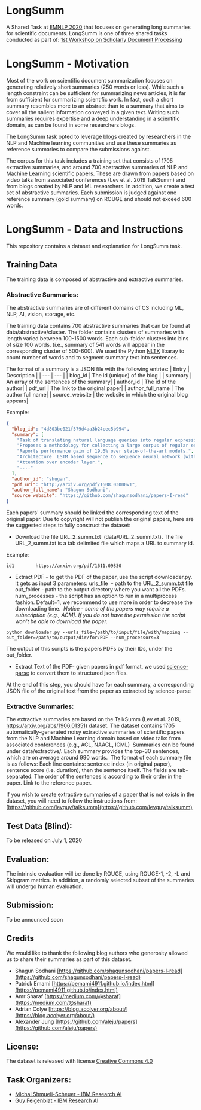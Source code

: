 # LongSumm
A Shared Task at [EMNLP 2020](https://2020.emnlp.org) that focuses on generating long summaries for scientific documents. LongSumm is one of three shared tasks conducted as part of: [1st Workshop on Scholarly Document Processing](https://ornlcda.github.io/SDProc/)

# LongSumm - Motivation

Most of the work on scientific document summarization focuses on generating relatively short summaries (250 words or less). While such a length constraint can be sufficient for summarizing news articles, it is far from sufficient for summarizing scientific work. In fact, such a short summary resembles more to an abstract than to a summary that aims to cover all the salient information conveyed in a given text. Writing such summaries requires expertise and a deep understanding in a scientific domain, as can be found in some researchers blogs.

The LongSumm task opted to leverage blogs created by researchers in the NLP and Machine learning communities and use these summaries as reference summaries to compare the submissions against.  

The corpus for this task includes a training set that consists of 1705 extractive summaries, and around 700 abstractive summaries of NLP and Machine Learning scientific papers. These are drawn from papers based on video talks from associated conferences (Lev et al. 2019 TalkSumm) and from blogs created by NLP and ML researchers. In addition, we create a test set of abstractive summaries. Each submission is judged against one reference summary (gold summary) on ROUGE and should not exceed 600 words.


# LongSumm - Data and Instructions

This repository contains a dataset and explanation for LongSumm task.

## Training Data
The training data is composed of abstractive and extractive summaries.


### Abstractive Summaries:
The abstractive summaries are of different domains of CS including ML, NLP, AI, vision, storage, etc.

The training data contains 700 abstractive summaries that can be found at data/abstractive/cluster. The folder contains clusters of summaries with length varied between 100-1500 words. Each sub-folder clusters into bins of size 100 words.  (i.e., summary of 541 words will appear in the corresponding cluster of 500-600). We used the Python [NLTK](https://www.nltk.org) libaray to count number of words and to segment summary text into sentences.  

The format of a summary is a JSON file with the following entries:
| Entry | Description |
| --- | --- |
| blog_id | The id (unique) of the blog |
| summary | An array of the sentences of the summary|
| author_id | The id of the author|
| pdf_url | The link to the original paper|
| author_full_name | The author full name|
| source_website | the website in which the original blog appears|


Example: 
```json
{
  "blog_id": "4d803bc021f579d4aa3b24cec5b994",
  "summary": [
    "Task of translating natural language queries into regular expressions ...",
    "Proposes a methodology for collecting a large corpus of regular expressions to natural language pairs.",
    "Reports performance gain of 19.6% over state-of-the-art models.",
    "Architecture  LSTM based sequence to sequence neural network (with attention) Six layers ...",
    "Attention over encoder layer.",
    "...."
  ],
  "author_id": "shugan",
  "pdf_url": "http://arxiv.org/pdf/1608.03000v1",
  "author_full_name": "Shagun Sodhani",
  "source_website": "https://github.com/shagunsodhani/papers-I-read"
}
```







Each papers' summary should be linked the corresponding text of the original paper. Due to copyright will not publish the original papers, here are the suggested steps to fully construct the dataset:


* Download the file URL_2_summ.txt  (data/URL_2_summ.txt). The file URL_2_summ.txt is a tab delimited file which maps a URL to summary id.


Example:
```
id1        https://arxiv.org/pdf/1611.09830
```

* Extract PDF - to get the PDF of the paper, use the script downloader.py. It gets as input 3 parameters:
urls_file  - path to the URL_2_summ.txt file
out_folder - path to the output directory where you want all the PDFs.
num_processes - the script has an option to run in a multiprocess fashion. Default=1, we recommend to use more in order to decrease the downloading time. 
*Notice - some of the papers may require a subscription (e.g., ACM). If you do not have the permission the script won't be able to download the paper.*


`python downloader.py --urls_file=/path/to/input/file/with/mapping --out_folder=/path/to/output/dir/for/PDF --num_processors=3`


The output of this scripts is the papers PDFs by their IDs, under the out_folder.


* Extract Text of the PDF- given papers in pdf format, we used [science-parse](https://github.com/allenai/science-parse) to convert them to structured json files. 

At the end of this step, you should have for each summary, a corresponding JSON file of the original text from the paper as extracted by science-parse




### Extractive Summaries:

The extractive summaries are based on the TalkSumm (Lev et al. 2019, https://arxiv.org/abs/1906.01351) dataset. The dataset contains 1705 automatically-generated noisy extractive summaries of scientific papers from the NLP and Machine Learning domain based on video talks from associated conferences (e.g., ACL, NAACL, ICML) 
Summaries can be found under data/extractive/. Each summary provides the top-30 sentences, which are on average around 990 words. 
The format of each summary file is as follows:
Each line contains: sentence index (in original paper), sentence score (i.e. duration), then the sentence itself. The fields are tab-separated.
The order of the sentences is according to their order in the paper.
Link to the reference paper.


If you wish to create extractive summaries of a paper that is not exists in the dataset, you will need to follow the instructions from: [https://github.com/levguy/talksumm](https://github.com/levguy/talksumm)


## Test Data (Blind):
To be released on July 1, 2020


## Evaluation:
The intrinsic evaluation will be done by ROUGE, using ROUGE-1, -2, -L and Skipgram metrics. In addition, a randomly selected subset of the summaries will undergo human evaluation.

## Submission:
To be announced soon

## Credits
We would like to thank the following blog authors who generosity allowed us to share their summaries as part of this dataset.  

* Shagun Sodhani  [https://github.com/shagunsodhani/papers-I-read](https://github.com/shagunsodhani/papers-I-read)
* Patrick Emami   [https://pemami4911.github.io/index.html](https://pemami4911.github.io/index.html)
* Amr Sharaf  [https://medium.com/@sharaf](https://medium.com/@sharaf)
* Adrian Colye  [https://blog.acolyer.org/about/](https://blog.acolyer.org/about/)
* Alexander Jung  [https://github.com/aleju/papers](https://github.com/aleju/papers)

## License:
The dataset is released with license [Creative Commons 4.0](https://creativecommons.org/licenses/by/4.0/)

## Task Organizers:

* [Michal Shmueli-Scheuer - IBM Research AI](https://researcher.watson.ibm.com/researcher/view.php?person=il-SHMUELI)
* [Guy Feigenblat - IBM Research AI](https://researcher.watson.ibm.com/researcher/view.php?person=il-GUYF)


